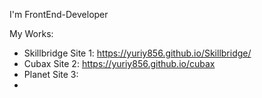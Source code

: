 I'm FrontEnd-Developer

My Works: 
 - Skillbridge Site 1: https://yuriy856.github.io/Skillbridge/
 - Cubax Site 2: https://yuriy856.github.io/cubax
 - Planet Site 3: 
 - 

